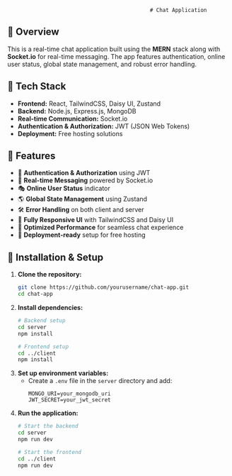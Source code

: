                                                  # Chat Application

## 🚀 Overview
This is a real-time chat application built using the **MERN** stack along with **Socket.io** for real-time messaging. The app features authentication, online user status, global state management, and robust error handling.

## 🌟 Tech Stack
- **Frontend:** React, TailwindCSS, Daisy UI, Zustand
- **Backend:** Node.js, Express.js, MongoDB
- **Real-time Communication:** Socket.io
- **Authentication & Authorization:** JWT (JSON Web Tokens)
- **Deployment:** Free hosting solutions

## 🎯 Features
- 🔐 **Authentication & Authorization** using JWT
- 👾 **Real-time Messaging** powered by Socket.io
- 🎭 **Online User Status** indicator
- 🌎 **Global State Management** using Zustand
- 🛠️ **Error Handling** on both client and server
- 📱 **Fully Responsive UI** with TailwindCSS and Daisy UI
- 🎯 **Optimized Performance** for seamless chat experience
- 🚀 **Deployment-ready** setup for free hosting

## 📌 Installation & Setup
1. **Clone the repository:**
   ```sh
   git clone https://github.com/yourusername/chat-app.git
   cd chat-app
   ```
2. **Install dependencies:**
   ```sh
   # Backend setup
   cd server
   npm install
   ```
   ```sh
   # Frontend setup
   cd ../client
   npm install
   ```
3. **Set up environment variables:**
   - Create a `.env` file in the `server` directory and add:
     ```env
     MONGO_URI=your_mongodb_uri
     JWT_SECRET=your_jwt_secret
     ```
4. **Run the application:**
   ```sh
   # Start the backend
   cd server
   npm run dev
   ```
   ```sh
   # Start the frontend
   cd ../client
   npm run dev
   ```



